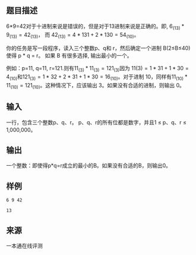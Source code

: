 ## 题目描述

6*9=42对于十进制来说是错误的，但是对于13进制来说是正确的。即, $6_{(13)}*9_{(13)}=42_{(13)}$， 而 $42_{(13)}=4*131+2*130=54_{(10)}$。

你的任务是写一段程序，读入三个整数p、q和 r，然后确定一个进制 B(2≤B≤40) 使得 p \* q = r。 如果 B 有很多选择, 输出最小的一个。

例如：p=11, q=11, r=121.则有$11_{(3)}*11_{(3)}= 121_{(3)}$因为 $11(3)=1*31+1*30= 4_{(10)}$和$121_{(3)}=1*32+2*31+1*30=16_{(10)}$。对于进制 10，同样有$11_{(10)}*11_{(10)}=121_{(10)}$。这种情况下，应该输出 3。如果没有合适的进制，则输出 0。

## 输入

一行，包含三个整数p、q、r。 p、q、r的所有位都是数字，并且1 ≤ p、q、r ≤ 1,000,000。

## 输出

一个整数：即使得p*q=r成立的最小的B。如果没有合适的B，则输出0。

## 样例

```input1
6 9 42
```

```output1
13
```


 ## 来源

 一本通在线评测 

